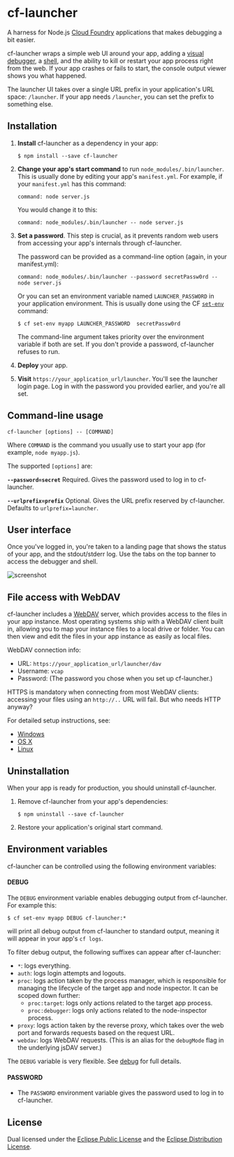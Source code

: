 # cf-launcher #
A harness for Node.js [Cloud Foundry](http://cloudfoundry.org/) applications that makes debugging a bit easier.

cf-launcher wraps a simple web UI around your app, adding a [visual debugger](https://github.com/node-inspector/node-inspector),
a [shell](https://www.npmjs.org/package/tty.js), and the ability to kill or restart your app process right from the web.
If your app crashes or fails to start, the console output viewer shows you what happened.

The launcher UI takes over a single URL prefix in your application's URL space: `/launcher`. If your app needs `/launcher`, you can
set the prefix to something else.


## Installation ##
1. **Install** cf-launcher as a dependency in your app:

   ```shell
   $ npm install --save cf-launcher
   ```

2. **Change your app's start command** to run `node_modules/.bin/launcher`.
   This is usually done by editing your app's `manifest.yml`. For example, if your `manifest.yml` has this command:

   ```
   command: node server.js
   ```

   You would change it to this:

   ```
   command: node_modules/.bin/launcher -- node server.js
   ```

3. **Set a password**.
   This step is crucial, as it prevents random web users from accessing your app's internals through cf-launcher. 

   The password can be provided as a command-line option (again, in your manifest.yml):

   ```
   command: node_modules/.bin/launcher --password secretPassw0rd -- node server.js
   ```

   Or you can set an environment variable named `LAUNCHER_PASSWORD` in your application environment. This is usually
   done using the CF [`set-env`](http://docs.run.pivotal.io/devguide/deploy-apps/environment-variable.html#cli) command:

   ```shell
   $ cf set-env myapp LAUNCHER_PASSWORD  secretPassw0rd
   ```

   The command-line argument takes priority over the environment variable if both are set. If you don't provide a password,
   cf-launcher refuses to run.

4. **Deploy** your app.

5. **Visit** `https://your_application_url/launcher`. You'll see the launcher login page. Log in with the password
   you provided earlier, and you're all set.


## Command-line usage

	cf-launcher [options] -- [COMMAND]

Where `COMMAND` is the command you usually use to start your app (for example, `node myapp.js`).

The supported `[options]` are:

**`--password=secret`** Required. Gives the password used to log in to cf-launcher.

**`--urlprefix=prefix`** Optional. Gives the URL prefix reserved by cf-launcher. Defaults to `urlprefix=launcher`.

## User interface
Once you've logged in, you're taken to a landing page that shows the status of your app, and the stdout/stderr log. Use the tabs
on the top banner to access the debugger and shell.

![screenshot](https://i.imgur.com/YH0kJqu.png)

## File access with WebDAV
cf-launcher includes a [WebDAV](http://en.wikipedia.org/wiki/WebDAV) server, which provides access to the files in your app instance.
Most operating systems ship with a WebDAV client built in, allowing you to map your instance files to a local drive or folder. You
can then view and edit the files in your app instance as easily as local files.

WebDAV connection info:
* URL: `https://your_application_url/launcher/dav`
* Username: `vcap`
* Password: (The password you chose when you set up cf-launcher.)

HTTPS is mandatory when connecting from most WebDAV clients: accessing your files using an `http://..` URL will fail.
But who needs HTTP anyway?

For detailed setup instructions, see:
* [Windows](http://doc.owncloud.org/server/6.0/user_manual/files/files.html#windows)
* [OS X](http://support.apple.com/kb/PH13859)
* [Linux](http://doc.owncloud.org/server/6.0/user_manual/files/files.html#linux)

## Uninstallation ##
When your app is ready for production, you should uninstall cf-launcher.

1. Remove cf-launcher from your app's dependencies:

   ```shell
   $ npm uninstall --save cf-launcher
   ```

2. Restore your application's original start command.

## Environment variables ##
cf-launcher can be controlled using the following environment variables:

#### DEBUG ####
The `DEBUG` environment variable enables debugging output from cf-launcher. For example this:
```shell
$ cf set-env myapp DEBUG cf-launcher:*
```
will print all debug output from cf-launcher to standard output, meaning it will appear in your app's `cf logs`.

To filter debug output, the following suffixes can appear after cf-launcher:
* `*`: logs everything.
* `auth`: logs login attempts and logouts.
* `proc`: logs action taken by the process manager, which is responsible for managing the lifecycle of the
  target app and node inspector. It can be scoped down further:
  * `proc:target`: logs only actions related to the target app process.
  * `proc:debugger`: logs only actions related to the node-inspector process.
* `proxy`: logs action taken by the reverse proxy, which takes over the web port and forwards requests based
  on the request URL.
* `webdav`: logs WebDAV requests. (This is an alias for the `debugMode` flag in the underlying jsDAV server.)

The `DEBUG` variable is very flexible. See [debug](https://www.npmjs.org/package/debug) for full details.

#### PASSWORD ####
* The `PASSWORD` environment variable gives the password used to log in to cf-launcher.

## License ##
Dual licensed under the
[Eclipse Public License](https://www.eclipse.org/legal/epl-v10.html) and the [Eclipse Distribution License](https://www.eclipse.org/org/documents/edl-v10.html).
